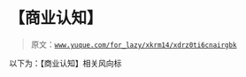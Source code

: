 # 【商业认知】

> 原文：[`www.yuque.com/for_lazy/xkrm14/xdrz0ti6cnairgbk`](https://www.yuque.com/for_lazy/xkrm14/xdrz0ti6cnairgbk)



以下为：【商业认知】相关风向标 



